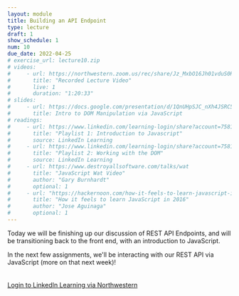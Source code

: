 ```yaml
---
layout: module
title: Building an API Endpoint
type: lecture
draft: 1
show_schedule: 1
num: 10
due_date: 2022-04-25
# exercise_url: lecture10.zip
# videos:
#     - url: https://northwestern.zoom.us/rec/share/Jz_MxbO16Jh01vduS0RrWrgxCHwSxzyR9TmN6U9kOSwHF5WdzW5JWyeC7cMuYKKJ.Zg_fcOcHTsxQM3Os
#       title: "Recorded Lecture Video"
#       live: 1
#       duration: "1:20:33"
# slides: 
#     - url: https://docs.google.com/presentation/d/1QnUHpSJC_nXh4JSRC5Wq4_SzPyiYSi8M1CYXSurZIIg/edit?usp=sharing
#       title: Intro to DOM Manipulation via JavaScript
# readings:
#     - url: https://www.linkedin.com/learning-login/share?account=75814418&forceAccount=false&redirect=https%3A%2F%2Fwww.linkedin.com%2Flearning%2Fcollections%2F6893810278556135425%3Ftrk%3Dshare_collection_url%26shareId%3DEHJm2ZttTJOxS6ju3Qlamg%253D%253D
#       title: "Playlist 1: Introduction to Javascript"
#       source: LinkedIn Learning
#     - url: https://www.linkedin.com/learning-login/share?account=75814418&forceAccount=false&redirect=https%3A%2F%2Fwww.linkedin.com%2Flearning%2Fcollections%2F6893817922595491840%3Ftrk%3Dshare_collection_url%26shareId%3D0NeVKp3mQHa7VVUrYfRxcQ%253D%253D
#       title: "Playlist 2: Working with the DOM"
#       source: LinkedIn Learning
#     - url: https://www.destroyallsoftware.com/talks/wat
#       title: "JavaScript Wat Video"
#       author: "Gary Burnhardt" 
#       optional: 1
#     - url: "https://hackernoon.com/how-it-feels-to-learn-javascript-in-2016-d3a717dd577f"
#       title: "How it feels to learn JavaScript in 2016"
#       author: "Jose Aguinaga" 
#       optional: 1
---
```


Today we will be finishing up our discussion of REST API Endpoints, and will be transitioning back to the front end, with an introduction to JavaScript. 

In the next few assignments, we'll be interacting with our REST API via JavaScript (more on that next week)!

<a class="nu-button" style="margin-top:20px;display:inline-block;" href="https://www.linkedin.com/checkpoint/enterprise/login/75814418?application=learning" target="_blank">
    Login to LinkedIn Learning via Northwestern
    <i class="fas fa-external-link-alt" aria-hidden="true"></i>
</a>